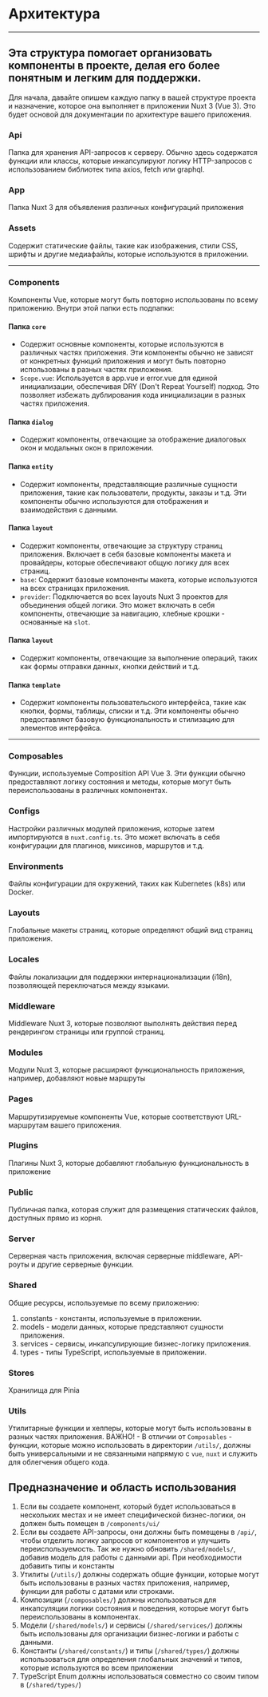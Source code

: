 # Архитектура

---
Эта структура помогает организовать компоненты в проекте, делая его более понятным и легким для поддержки.
---

Для начала, давайте опишем каждую папку в вашей структуре проекта и назначение, которое она выполняет в приложении Nuxt 3 (Vue 3). Это будет основой для документации по архитектуре вашего приложения.

### Api
Папка для хранения API-запросов к серверу. Обычно здесь содержатся функции или классы, которые инкапсулируют логику HTTP-запросов с использованием библиотек типа axios, fetch или graphql.

### App
Папка Nuxt 3 для объявления различных конфигураций приложения

### Assets
Содержит статические файлы, такие как изображения, стили CSS, шрифты и другие медиафайлы, которые используются в приложении.

---

### Components
Компоненты Vue, которые могут быть повторно использованы по всему приложению. Внутри этой папки есть подпапки:

#### Папка `core`
- Содержит основные компоненты, которые используются в различных частях приложения. Эти компоненты обычно не зависят от конкретных функций приложения и могут быть повторно использованы в разных частях приложения.
- `Scope.vue`: Используется в app.vue и error.vue для единой инициализации, обеспечивая DRY (Don't Repeat Yourself) подход. Это позволяет избежать дублирования кода инициализации в разных частях приложения.

#### Папка `dialog`
- Содержит компоненты, отвечающие за отображение диалоговых окон и модальных окон в приложении.

#### Папка `entity`
- Содержит компоненты, представляющие различные сущности приложения, такие как пользователи, продукты, заказы и т.д. Эти компоненты обычно используются для отображения и взаимодействия с данными.

#### Папка `layout`
- Содержит компоненты, отвечающие за структуру страниц приложения. Включает в себя базовые компоненты макета и провайдеры, которые обеспечивают общую логику для всех страниц.
- `base`: Содержит базовые компоненты макета, которые используются на всех страницах приложения.
- `provider`: Подключается во всех layouts Nuxt 3 проектов для объединения общей логики. Это может включать в себя компоненты, отвечающие за навигацию, хлебные крошки - основанные на `slot`.

#### Папка `layout`
- Содержит компоненты, отвечающие за выполнение операций, таких как формы отправки данных, кнопки действий и т.д.

#### Папка `template`
- Содержит компоненты пользовательского интерфейса, такие как кнопки, формы, таблицы, списки и т.д. Эти компоненты обычно предоставляют базовую функциональность и стилизацию для элементов интерфейса.

---

### Composables
Функции, используемые Composition API Vue 3. Эти функции обычно предоставляют логику состояния и методы, которые могут быть переиспользованы в различных компонентах.

### Configs
Настройки различных модулей приложения, которые затем импортируются в `nuxt.config.ts`. Это может включать в себя конфигурации для плагинов, миксинов, маршрутов и т.д.

### Environments
Файлы конфигурации для окружений, таких как Kubernetes (k8s) или Docker.

### Layouts
Глобальные макеты страниц, которые определяют общий вид страниц приложения.

### Locales
Файлы локализации для поддержки интернационализации (i18n), позволяющей переключаться между языками.

### Middleware
Middleware Nuxt 3, которые позволяют выполнять действия перед рендерингом страницы или группой страниц.

### Modules
Модули Nuxt 3, которые расширяют функциональность приложения, например, добавляют новые маршруты

### Pages
Маршрутизируемые компоненты Vue, которые соответствуют URL-маршрутам вашего приложения.

### Plugins
Плагины Nuxt 3, которые добавляют глобальную функциональность в приложение

### Public
Публичная папка, которая служит для размещения статических файлов, доступных прямо из корня.

### Server
Серверная часть приложения, включая серверные middleware, API-роуты и другие серверные функции.

### Shared
Общие ресурсы, используемые по всему приложению:
1. constants - константы, используемые в приложении.
2. models - модели данных, которые представляют сущности приложения.
3. services - сервисы, инкапсулирующие бизнес-логику приложения.
4. types - типы TypeScript, используемые в приложении.

### Stores
Хранилища для Pinia

### Utils
Утилитарные функции и хелперы, которые могут быть использованы в разных частях приложения.
ВАЖНО! - В отличии от `Composables` - функции, которые можно использовать в директории `/utils/`, должны быть универсальными и не связанными напрямую с `vue`, `nuxt` и служить для облегчения общего кода.

## Предназначение и область использования
1. Если вы создаете компонент, который будет использоваться в нескольких местах и не имеет специфической бизнес-логики, он должен быть помещен в `/components/ui/`
2. Если вы создаете API-запросы, они должны быть помещены в `/api/`, чтобы отделить логику запросов от компонентов и улучшить переиспользуемость. Так же нужно обновить `/shared/models/`, добавив модель для работы с данными api. При необходимости добавить типы и константы 
3. Утилиты (`/utils/`) должны содержать общие функции, которые могут быть использованы в разных частях приложения, например, функции для работы с датами или строками.
4. Композиции (`/composables/`) должны использоваться для инкапсуляции логики состояния и поведения, которые могут быть переиспользованы в компонентах.
5. Модели (`/shared/models/`) и сервисы (`/shared/services/`) должны быть использованы для организации бизнес-логики и работы с данными.
6. Константы (`/shared/constants/`) и типы (`/shared/types/`) должны использоваться для определения глобальных значений и типов, которые используются во всем приложении
7. TypeScript Enum должны использоваться совместно со своим типом в (`/shared/types/`)
